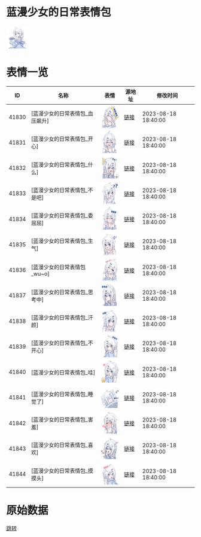 # 蓝漫少女的日常表情包

<img src="./cover.png" height="60" alt="cover" />

# 表情一览

|ID|名称|表情|源地址|修改时间|
|----|----|----|----|----|
|41830|[蓝漫少女的日常表情包_血压飙升]|<img src="./pic/041830_%5B蓝漫少女的日常表情包_血压飙升%5D.png" height="60" alt="血压飙升"/>|[链接](https://i0.hdslb.com/bfs/garb/0d8a7baf27ff8b1f7759c3ce1568481852e45c0e.png)|2023-08-18 18:40:00|
|41831|[蓝漫少女的日常表情包_开心]|<img src="./pic/041831_%5B蓝漫少女的日常表情包_开心%5D.png" height="60" alt="开心"/>|[链接](https://i0.hdslb.com/bfs/garb/485860d2daf1420806061089065f82aa8affc3a6.png)|2023-08-18 18:40:00|
|41832|[蓝漫少女的日常表情包_什么]|<img src="./pic/041832_%5B蓝漫少女的日常表情包_什么%5D.png" height="60" alt="什么"/>|[链接](https://i0.hdslb.com/bfs/garb/bd1ac9a3cf8c01052981f10963abf39d71f23051.png)|2023-08-18 18:40:00|
|41833|[蓝漫少女的日常表情包_不是吧]|<img src="./pic/041833_%5B蓝漫少女的日常表情包_不是吧%5D.png" height="60" alt="不是吧"/>|[链接](https://i0.hdslb.com/bfs/garb/b443bebbc849932a63fcd3f40e3db35fce2022d5.png)|2023-08-18 18:40:00|
|41834|[蓝漫少女的日常表情包_委屈屈]|<img src="./pic/041834_%5B蓝漫少女的日常表情包_委屈屈%5D.png" height="60" alt="委屈屈"/>|[链接](https://i0.hdslb.com/bfs/garb/ba2b319962594a779eafc2bcf458797b3c2c9b79.png)|2023-08-18 18:40:00|
|41835|[蓝漫少女的日常表情包_生气]|<img src="./pic/041835_%5B蓝漫少女的日常表情包_生气%5D.png" height="60" alt="生气"/>|[链接](https://i0.hdslb.com/bfs/garb/9ac3a2dad40443642858d55a79229b9f7fd60fc8.png)|2023-08-18 18:40:00|
|41836|[蓝漫少女的日常表情包_wu~o]|<img src="./pic/041836_%5B蓝漫少女的日常表情包_wu~o%5D.png" height="60" alt="wu~o"/>|[链接](https://i0.hdslb.com/bfs/garb/a202df9506843b5957094c32e75c3c01695f2a37.png)|2023-08-18 18:40:00|
|41837|[蓝漫少女的日常表情包_思考中]|<img src="./pic/041837_%5B蓝漫少女的日常表情包_思考中%5D.png" height="60" alt="思考中"/>|[链接](https://i0.hdslb.com/bfs/garb/228ba72df70b08dc981c976190c2d5c35a23e00e.png)|2023-08-18 18:40:00|
|41838|[蓝漫少女的日常表情包_汗颜]|<img src="./pic/041838_%5B蓝漫少女的日常表情包_汗颜%5D.png" height="60" alt="汗颜"/>|[链接](https://i0.hdslb.com/bfs/garb/de4e0546a7df1fddfca5154c85e304e6712ec304.png)|2023-08-18 18:40:00|
|41839|[蓝漫少女的日常表情包_不开心]|<img src="./pic/041839_%5B蓝漫少女的日常表情包_不开心%5D.png" height="60" alt="不开心"/>|[链接](https://i0.hdslb.com/bfs/garb/e1087a377e9db83faa649f90c4025cbdb64ebeae.png)|2023-08-18 18:40:00|
|41840|[蓝漫少女的日常表情包_哇]|<img src="./pic/041840_%5B蓝漫少女的日常表情包_哇%5D.png" height="60" alt="哇"/>|[链接](https://i0.hdslb.com/bfs/garb/d2e8c66d299c8b054ef0275862596e4aa3b2cd3d.png)|2023-08-18 18:40:00|
|41841|[蓝漫少女的日常表情包_睡觉了]|<img src="./pic/041841_%5B蓝漫少女的日常表情包_睡觉了%5D.png" height="60" alt="睡觉了"/>|[链接](https://i0.hdslb.com/bfs/garb/ec1f83beb90e684955928995086b3b8b656f6a22.png)|2023-08-18 18:40:00|
|41842|[蓝漫少女的日常表情包_害羞]|<img src="./pic/041842_%5B蓝漫少女的日常表情包_害羞%5D.png" height="60" alt="害羞"/>|[链接](https://i0.hdslb.com/bfs/garb/913b38526b17927931c200e181ee8bbeae5d8ec6.png)|2023-08-18 18:40:00|
|41843|[蓝漫少女的日常表情包_喜欢]|<img src="./pic/041843_%5B蓝漫少女的日常表情包_喜欢%5D.png" height="60" alt="喜欢"/>|[链接](https://i0.hdslb.com/bfs/garb/66ba1de8c8c5e178891be92da55046dc6b94b848.png)|2023-08-18 18:40:00|
|41844|[蓝漫少女的日常表情包_摸摸头]|<img src="./pic/041844_%5B蓝漫少女的日常表情包_摸摸头%5D.png" height="60" alt="摸摸头"/>|[链接](https://i0.hdslb.com/bfs/garb/c0ca23e061acc385fdd8c75308e52c3dc6a982ac.png)|2023-08-18 18:40:00|

# 原始数据

[跳转](./raw.json)

